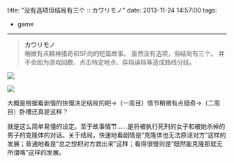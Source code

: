 title: "没有选项但结局有三个 :: カワリモノ"
date: 2013-11-24 14:57:00
tags:
- game
---
> **カワリモノ**  
> 稍微有点精神猎奇和SF向的短篇故事。
> 虽然没有选项，但结局有三个。
> 并不会因为游戏回数、点击特定地点、存档读档等造成路线分歧。

![](/assets/0048-01.png)

![](/assets/0048-02.png)

大概是根据看剧情的快慢决定结局的吧→（一周目）情节稍微有点猎奇→（二周目）卧槽还真是这样？

就是这么简单易懂的设定。至于故事情节……是将被执行死刑的女子和被她杀掉的男子的克隆体的对话。关于结局，快速地看剧情是“克隆体也无法原谅对方”这样的发展；普通地看是“总之想把对方救出来”这样；看得很慢则是“既然能克隆那就无所谓咯”这样的发展。